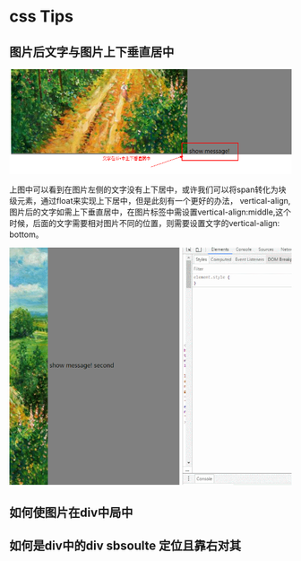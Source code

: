 # css Tips

## 图片后文字与图片上下垂直居中

![bottom](../.gitbook/assets/bottom.png)

上图中可以看到在图片左侧的文字没有上下居中，或许我们可以将span转化为块级元素，通过float来实现上下居中，但是此刻有一个更好的办法， vertical-align,图片后的文字如需上下垂直居中，在图片标签中需设置vertical-align:middle,这个时候，后面的文字需要相对图片不同的位置，则需要设置文字的vertical-align: bottom。

![bottom](../.gitbook/assets/active.gif)

## 如何使图片在div中局中

## 如何是div中的div sbsoulte 定位且靠右对其

